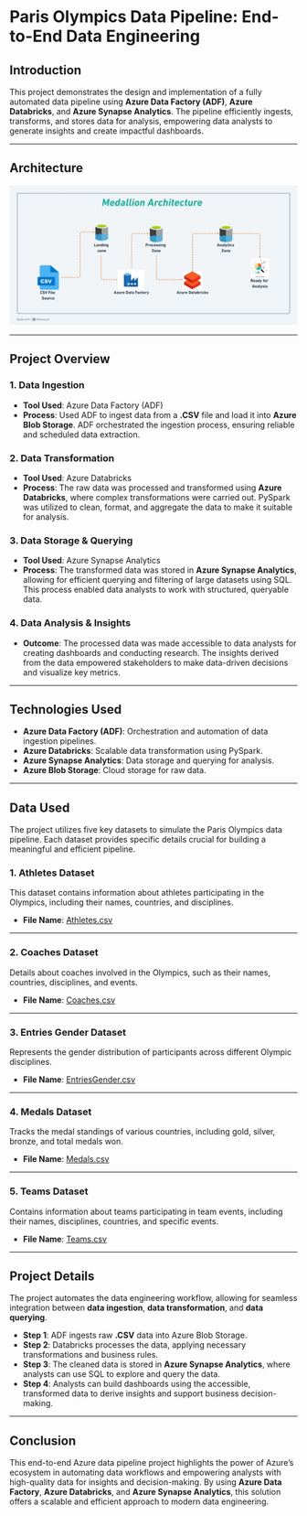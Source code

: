 # Paris Olympics Data Pipeline: End-to-End Data Engineering

## Introduction

This project demonstrates the design and implementation of a fully automated data pipeline using **Azure Data Factory (ADF)**, **Azure Databricks**, and **Azure Synapse Analytics**. The pipeline efficiently ingests, transforms, and stores data for analysis, empowering data analysts to generate insights and create impactful dashboards.

---

## Architecture  
<img src="Architecture.jpeg" alt="Paris Olympics Architecture" width="900"/>

---

## Project Overview

### 1. **Data Ingestion**
- **Tool Used**: Azure Data Factory (ADF)
- **Process**: Used ADF to ingest data from a **.CSV** file and load it into **Azure Blob Storage**. ADF orchestrated the ingestion process, ensuring reliable and scheduled data extraction.

### 2. **Data Transformation**
- **Tool Used**: Azure Databricks
- **Process**: The raw data was processed and transformed using **Azure Databricks**, where complex transformations were carried out. PySpark was utilized to clean, format, and aggregate the data to make it suitable for analysis.

### 3. **Data Storage & Querying**
- **Tool Used**: Azure Synapse Analytics
- **Process**: The transformed data was stored in **Azure Synapse Analytics**, allowing for efficient querying and filtering of large datasets using SQL. This process enabled data analysts to work with structured, queryable data.

### 4. **Data Analysis & Insights**
- **Outcome**: The processed data was made accessible to data analysts for creating dashboards and conducting research. The insights derived from the data empowered stakeholders to make data-driven decisions and visualize key metrics.

---

## Technologies Used

- **Azure Data Factory (ADF)**: Orchestration and automation of data ingestion pipelines.
- **Azure Databricks**: Scalable data transformation using PySpark.
- **Azure Synapse Analytics**: Data storage and querying for analysis.
- **Azure Blob Storage**: Cloud storage for raw data.

---

## Data Used  

The project utilizes five key datasets to simulate the Paris Olympics data pipeline. Each dataset provides specific details crucial for building a meaningful and efficient pipeline.  

### 1. **Athletes Dataset**  
This dataset contains information about athletes participating in the Olympics, including their names, countries, and disciplines.  
- **File Name**: [Athletes.csv](link-to-athletes-file)  

---

### 2. **Coaches Dataset**  
Details about coaches involved in the Olympics, such as their names, countries, disciplines, and events.  
- **File Name**: [Coaches.csv](link-to-coaches-file)  

---

### 3. **Entries Gender Dataset**  
Represents the gender distribution of participants across different Olympic disciplines.  
- **File Name**: [EntriesGender.csv](link-to-entries-gender-file)  

---

### 4. **Medals Dataset**  
Tracks the medal standings of various countries, including gold, silver, bronze, and total medals won.  
- **File Name**: [Medals.csv](link-to-medals-file)  

---

### 5. **Teams Dataset**  
Contains information about teams participating in team events, including their names, disciplines, countries, and specific events.  
- **File Name**: [Teams.csv](link-to-teams-file)  

---


## Project Details

The project automates the data engineering workflow, allowing for seamless integration between **data ingestion**, **data transformation**, and **data querying**.

- **Step 1**: ADF ingests raw **.CSV** data into Azure Blob Storage.
- **Step 2**: Databricks processes the data, applying necessary transformations and business rules.
- **Step 3**: The cleaned data is stored in **Azure Synapse Analytics**, where analysts can use SQL to explore and query the data.
- **Step 4**: Analysts can build dashboards using the accessible, transformed data to derive insights and support business decision-making.

---

## Conclusion

This end-to-end Azure data pipeline project highlights the power of Azure’s ecosystem in automating data workflows and empowering analysts with high-quality data for insights and decision-making. By using **Azure Data Factory**, **Azure Databricks**, and **Azure Synapse Analytics**, this solution offers a scalable and efficient approach to modern data engineering.
